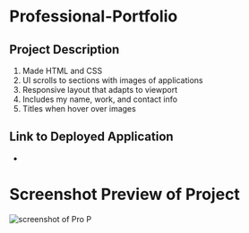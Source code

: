 # Professional-Portfolio
## Project Description
1. Made HTML and CSS 
2. UI scrolls to sections with images of applications
3. Responsive layout that adapts to viewport
4. Includes my name, work, and contact info
5. Titles when hover over images

## Link to Deployed Application
* 

# Screenshot Preview of Project
![screenshot of Pro P](https://user-images.githubusercontent.com/124942272/223012327-83a9ed0d-ba42-49ca-bc83-cc1d283cbf15.png)
